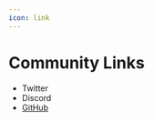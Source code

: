 ```yaml
---
icon: link
---
```


# Community Links

* Twitter
* Discord
* [GitHub](https://github.com/LorenzinoToken)
